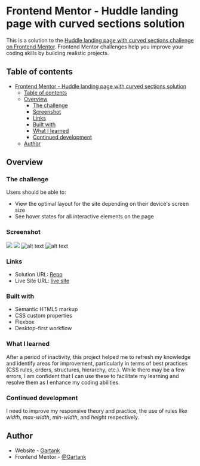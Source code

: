 # Frontend Mentor - Huddle landing page with curved sections solution

This is a solution to the [Huddle landing page with curved sections challenge on Frontend Mentor](https://www.frontendmentor.io/challenges/huddle-landing-page-with-curved-sections-5ca5ecd01e82137ec91a50f2). Frontend Mentor challenges help you improve your coding skills by building realistic projects. 

## Table of contents

- [Frontend Mentor - Huddle landing page with curved sections solution](#frontend-mentor---huddle-landing-page-with-curved-sections-solution)
  - [Table of contents](#table-of-contents)
  - [Overview](#overview)
    - [The challenge](#the-challenge)
    - [Screenshot](#screenshot)
    - [Links](#links)
    - [Built with](#built-with)
    - [What I learned](#what-i-learned)
    - [Continued development](#continued-development)
  - [Author](#author)

## Overview

### The challenge

Users should be able to:

- View the optimal layout for the site depending on their device's screen size
- See hover states for all interactive elements on the page

### Screenshot

![](<Screenshots/Opera Instantánea_2024-10-21_102834_127.0.0.1.png>)
![](<Screenshots/Opera Instantánea_2024-10-21_102945_127.0.0.1.png>)
![alt text](<Screenshots/Opera Instantánea_2024-10-21_103205_127.0.0.1.png>)
![alt text](<Screenshots/Opera Instantánea_2024-10-21_103311_127.0.0.1.png>)
### Links

- Solution URL: [Repo](https://github.com/Gartank/huddle-landing-page-with-curved-sections-master)
- Live Site URL: [live site](https://your-live-site-url.com)

### Built with

- Semantic HTML5 markup
- CSS custom properties
- Flexbox
- Desktop-first workflow

### What I learned

After a period of inactivity, this project helped me to refresh my knowledge and identify areas for improvement, particularly in terms of best practices (CSS rules, orders, structures, hierarchy, etc.). While there may be a few errors, I am confident that I can use these to facilitate my learning and resolve them as I enhance my coding abilities.

### Continued development

I need to improve my responsive theory and practice, the use of rules like *width*, *max-width*, *min-width*, and *height* respectively.

## Author

- Website - [Gartank](https://github.com/Gartank)
- Frontend Mentor - [@Gartank](https://www.frontendmentor.io/profile/Gartank)
